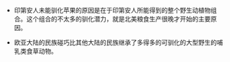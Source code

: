 - 印第安人未能驯化苹果的原因是在于印第安人所能得到的整个野生动植物组合。这个组合的不太多的驯化潜力，就是北美粮食生产很晚才开始的主要原因。

- 欧亚大陆的民族碰巧比其他大陆的民族继承了多得多的可驯化的大型野生的哺乳类食草动物。